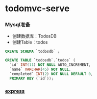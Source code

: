 # todomvc-serve

### Mysql准备
+ 创建数据库：TodosDB
+ 创建Table：todos
```sql
CREATE SCHEMA `todosdb` ;

CREATE TABLE `todosdb`.`todos` (
  `id` INT(11) NOT NULL AUTO_INCREMENT,
  `name` VARCHAR(45) NOT NULL,
  `completed` INT(2) NOT NULL DEFAULT 0,
  PRIMARY KEY (`id`));
```

### [express](https://github.com/tonyfree/todomvc-serve/tree/express)